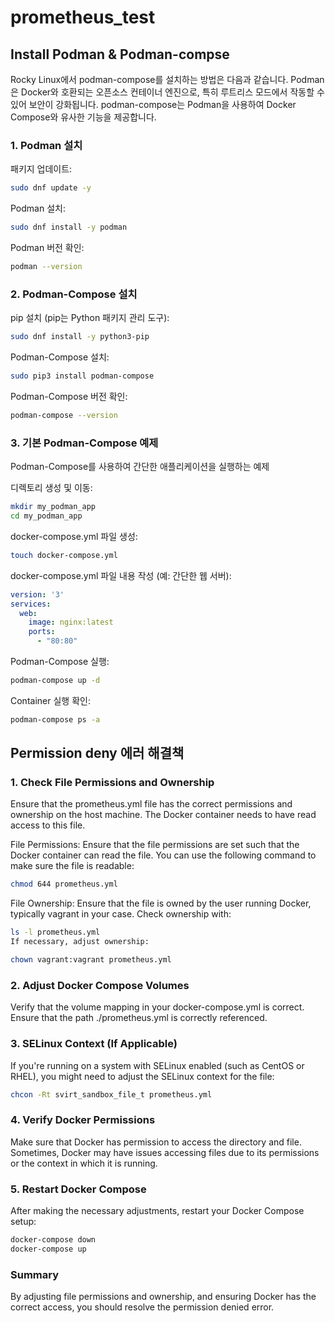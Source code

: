 # prometheus_test

## Install Podman & Podman-compse 

Rocky Linux에서 podman-compose를 설치하는 방법은 다음과 같습니다. Podman은 Docker와 호환되는 오픈소스 컨테이너 엔진으로, 특히 루트리스 모드에서 작동할 수 있어 보안이 강화됩니다. podman-compose는 Podman을 사용하여 Docker Compose와 유사한 기능을 제공합니다.

### 1. Podman 설치

패키지 업데이트:

```bash
sudo dnf update -y
```

Podman 설치:

```bash
sudo dnf install -y podman
```

Podman 버전 확인:

```bash
podman --version
```

### 2. Podman-Compose 설치

pip 설치 (pip는 Python 패키지 관리 도구):

```bash
sudo dnf install -y python3-pip
```

Podman-Compose 설치:

```bash
sudo pip3 install podman-compose
```

Podman-Compose 버전 확인:

```bash
podman-compose --version
```

### 3. 기본 Podman-Compose 예제
Podman-Compose를 사용하여 간단한 애플리케이션을 실행하는 예제

디렉토리 생성 및 이동:

```bash
mkdir my_podman_app
cd my_podman_app
```

docker-compose.yml 파일 생성:

```bash
touch docker-compose.yml
```

docker-compose.yml 파일 내용 작성 (예: 간단한 웹 서버):

```yaml
version: '3'
services:
  web:
    image: nginx:latest
    ports:
      - "80:80"
```

Podman-Compose 실행:

```bash
podman-compose up -d
```

Container 실행 확인:

```bash
podman-compose ps -a
```

## Permission deny 에러 해결책

### 1. Check File Permissions and Ownership
Ensure that the prometheus.yml file has the correct permissions and ownership on the host machine. The Docker container needs to have read access to this file.

File Permissions: Ensure that the file permissions are set such that the Docker container can read the file. You can use the following command to make sure the file is readable:

```bash
chmod 644 prometheus.yml
```

File Ownership: Ensure that the file is owned by the user running Docker, typically vagrant in your case. Check ownership with:

```bash
ls -l prometheus.yml
If necessary, adjust ownership:
```

```bash
chown vagrant:vagrant prometheus.yml
```

### 2. Adjust Docker Compose Volumes
Verify that the volume mapping in your docker-compose.yml is correct. Ensure that the path ./prometheus.yml is correctly referenced.

### 3. SELinux Context (If Applicable)
If you're running on a system with SELinux enabled (such as CentOS or RHEL), you might need to adjust the SELinux context for the file:

```bash
chcon -Rt svirt_sandbox_file_t prometheus.yml
```

### 4. Verify Docker Permissions
Make sure that Docker has permission to access the directory and file. Sometimes, Docker may have issues accessing files due to its permissions or the context in which it is running.

### 5. Restart Docker Compose
After making the necessary adjustments, restart your Docker Compose setup:

```bash
docker-compose down
docker-compose up
```

### Summary
By adjusting file permissions and ownership, and ensuring Docker has the correct access, you should resolve the permission denied error.
